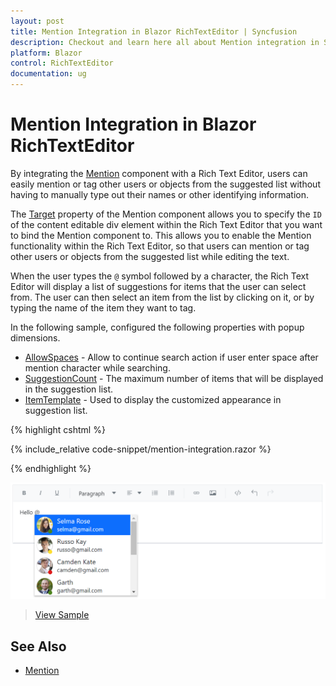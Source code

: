 ```yaml
---
layout: post
title: Mention Integration in Blazor RichTextEditor | Syncfusion
description: Checkout and learn here all about Mention integration in Syncfusion Blazor RichTextEditor component and much more.
platform: Blazor
control: RichTextEditor
documentation: ug
---
```


# Mention Integration in Blazor RichTextEditor

By integrating the [Mention](https://blazor.syncfusion.com/documentation/mention/getting-started) component with a Rich Text Editor, users can easily mention or tag other users or objects from the suggested list without having to manually type out their names or other identifying information.

The [Target](https://help.syncfusion.com/cr/blazor/Syncfusion.Blazor.DropDowns.SfMention-1.html#Syncfusion_Blazor_DropDowns_SfMention_1_Target) property of the Mention component allows you to specify the `ID` of the content editable div element within the Rich Text Editor that you want to bind the Mention component to. This allows you to enable the Mention functionality within the Rich Text Editor, so that users can mention or tag other users or objects from the suggested list while editing the text.

When the user types the `@` symbol followed by a character, the Rich Text Editor will display a list of suggestions for items that the user can select from. The user can then select an item from the list by clicking on it, or by typing the name of the item they want to tag.

In the following sample, configured the following properties with popup dimensions.

* [AllowSpaces](https://help.syncfusion.com/cr/blazor/Syncfusion.Blazor.DropDowns.SfMention-1.html#Syncfusion_Blazor_DropDowns_SfMention_1_AllowSpaces) - Allow to continue search action if user enter space after mention character while searching.
* [SuggestionCount](https://help.syncfusion.com/cr/blazor/Syncfusion.Blazor.DropDowns.SfMention-1.html#Syncfusion_Blazor_DropDowns_SfMention_1_SuggestionCount) - The maximum number of items that will be displayed in the suggestion list.
* [ItemTemplate](https://help.syncfusion.com/cr/blazor/Syncfusion.Blazor.DropDowns.SfDropDownBase-1.html#Syncfusion_Blazor_DropDowns_SfDropDownBase_1_ItemTemplate) - Used to display the customized appearance in suggestion list.

{% highlight cshtml %}

{% include_relative code-snippet/mention-integration.razor %}

{% endhighlight %}

![Blazor RichTextEditor mention integration](./images/blazor-richtexteditor-mention-integration.png)
<!-- {% previewsample "https://blazorplayground.syncfusion.com/embed/LDhgZwMqBivjbfnK?appbar=false&editor=false&result=true&errorlist=false&theme=bootstrap5" %} -->

> [View Sample](https://blazor.syncfusion.com/demos/rich-text-editor/mention-integration?theme=bootstrap5)

## See Also

* [Mention](https://blazor.syncfusion.com/documentation/mention/getting-started)